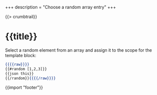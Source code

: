 +++
description = "Choose a random array entry"
+++

{{> crumbtrail}}

# {{title}}

Select a random element from an array and assign it to the scope for the template block:

```handlebars
{{{{raw}}}}
{{#random [1,2,3]}}
{{json this}}
{{/random}}{{{{/raw}}}}
```

{{import "footer"}}
